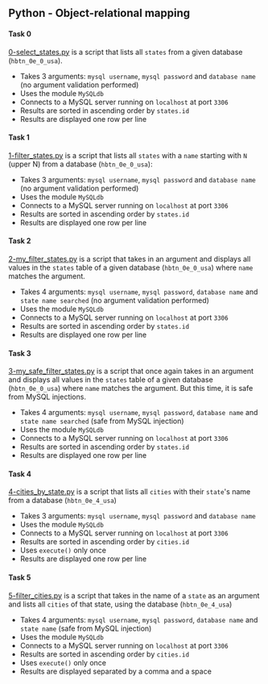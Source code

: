 ## Python - Object-relational mapping

#### Task 0
[0-select_states.py](0-select_states.py) is a script that lists all `states` from a given database (`hbtn_0e_0_usa`).
- Takes 3 arguments: `mysql username`, `mysql password` and `database name` (no argument validation performed)
- Uses the module `MySQLdb`
- Connects to a MySQL server running on `localhost` at port `3306`
- Results are sorted in ascending order by `states.id`
- Results are displayed one row per line

#### Task 1
[1-filter_states.py](1-filter_states.py) is a script that lists all `states` with a `name` starting with `N` (upper N) from a database (`hbtn_0e_0_usa`):
- Takes 3 arguments: `mysql username`, `mysql password` and `database name` (no argument validation performed)
- Uses the module `MySQLdb`
- Connects to a MySQL server running on `localhost` at port `3306`
- Results are sorted in ascending order by `states.id`
- Results are displayed one row per line

#### Task 2
[2-my_filter_states.py](2-my_filter_states.py) is a script that takes in an argument and displays all values in the `states` table of a given database (`hbtn_0e_0_usa`) where `name` matches the argument.
- Takes 4 arguments: `mysql username`, `mysql password`, `database name` and `state name searched` (no argument validation performed)
- Uses the module `MySQLdb`
- Connects to a MySQL server running on `localhost` at port `3306`
- Results are sorted in ascending order by `states.id`
- Results are displayed one row per line

#### Task 3
[3-my_safe_filter_states.py](3-my_safe_filter_states.py) is a script that once again takes in an argument and displays all values in the `states` table of a given database (`hbtn_0e_0_usa`) where `name` matches the argument. But this time, it is safe from MySQL injections.
- Takes 4 arguments: `mysql username`, `mysql password`, `database name` and `state name searched` (safe from MySQL injection)
- Uses the module `MySQLdb`
- Connects to a MySQL server running on `localhost` at port `3306`
- Results are sorted in ascending order by `states.id`
- Results are displayed one row per line

#### Task 4
[4-cities_by_state.py](4-cities_by_state.py) is a script that lists all `cities` with their `state`'s name from a database (`hbtn_0e_4_usa`)
- Takes 3 arguments: `mysql username`, `mysql password` and `database name`
- Uses the module `MySQLdb`
- Connects to a MySQL server running on `localhost` at port `3306`
- Results are sorted in ascending order by `cities.id`
- Uses `execute()` only once
- Results are displayed one row per line

#### Task 5
[5-filter_cities.py](5-filter_cities.py) is a script that takes in the name of a `state` as an argument and lists all `cities` of that state, using the database (`hbtn_0e_4_usa`)
- Takes 4 arguments: `mysql username`, `mysql password`, `database name` and `state name` (safe from MySQL injection)
- Uses the module `MySQLdb`
- Connects to a MySQL server running on `localhost` at port `3306`
- Results are sorted in ascending order by `cities.id`
- Uses `execute()` only once
- Results are displayed separated by a comma and a space
